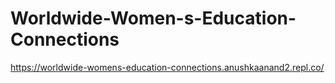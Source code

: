 # Worldwide-Women-s-Education-Connections
https://worldwide-womens-education-connections.anushkaanand2.repl.co/

